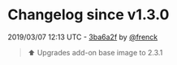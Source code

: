 # Changelog since v1.3.0

2019/03/07 12:13 UTC - [3ba6a2f](https://github.com/hassio-addons/addon-influxdb/commit/3ba6a2f0ee5381472c35369aeb50f3dc90372daf) by [@frenck](https://github.com/frenck)
> :arrow_up: Upgrades add-on base image to 2.3.1 


